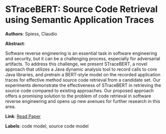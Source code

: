 # STraceBERT: Source Code Retrieval using Semantic Application Traces

**Authors**: Spiess, Claudio

**Abstract**:

Software reverse engineering is an essential task in software engineering and security, but it can be a challenging process, especially for adversarial artifacts. To address this challenge, we present STraceBERT, a novel approach that utilizes a Java dynamic analysis tool to record calls to core Java libraries, and pretrain a BERT-style model on the recorded application traces for effective method source code retrieval from a candidate set. Our experiments demonstrate the effectiveness of STraceBERT in retrieving the source code compared to existing approaches. Our proposed approach offers a promising solution to the problem of code retrieval in software reverse engineering and opens up new avenues for further research in this area.

**Link**: [Read Paper](https://doi.org/10.1145/3611643.3617852)

**Labels**: code model, source code model
